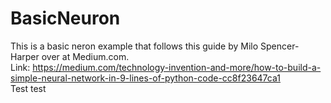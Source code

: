 ﻿# BasicNeuron
This is a basic neron example that follows this guide by Milo Spencer-Harper over at Medium.com.  
Link: https://medium.com/technology-invention-and-more/how-to-build-a-simple-neural-network-in-9-lines-of-python-code-cc8f23647ca1  
Test  test
